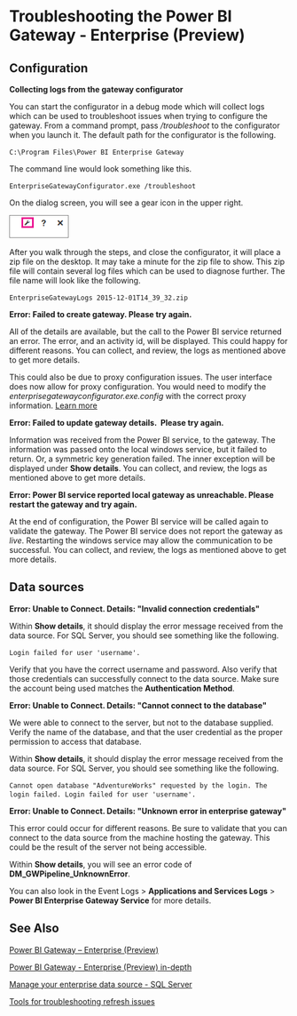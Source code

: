<properties
pageTitle="Troubleshoot the enterprise gateway"
description="Troubleshooting the enterprise gateway"
services="powerbi"
documentationCenter=""
authors="guyinacube"
manager="mblythe"
editor=""/>

<tags
ms.service="powerbi"
ms.devlang="NA"
ms.topic="article"
ms.tgt_pltfrm="na"
ms.workload="powerbi"
ms.date="12/01/2015"
ms.author="asaxton"/>
# Troubleshooting the Power BI Gateway - Enterprise (Preview)

## Configuration

**Collecting logs from the gateway configurator**

You can start the configurator in a debug mode which will collect logs which can be used to troubleshoot issues when trying to configure the gateway. From a command prompt, pass */troubleshoot* to the configurator when you launch it. The default path for the configurator is the following.

    C:\Program Files\Power BI Enterprise Gateway

The command line would look something like this.

    EnterpriseGatewayConfigurator.exe /troubleshoot
	
On the dialog screen, you will see a gear icon in the upper right.

![](media/powerbi-gateway-enterprise-tshoot/egw-tshoot1.png)
  
After you walk through the steps, and close the configurator, it will place a zip file on the desktop. It may take a minute for the zip file to show. This zip file will contain several log files which can be used to diagnose further. The file name will look like the following.

    EnterpriseGatewayLogs 2015-12-01T14_39_32.zip

**Error: Failed to create gateway. Please try again.**

All of the details are available, but the call to the Power BI service returned an error.  The error, and an activity id, will be displayed. This could happy for different reasons. You can collect, and review, the logs as mentioned above to get more details. 

This could also be due to proxy configuration issues. The user interface does now allow for proxy configuration. You would need to modify the *enterprisegatewayconfigurator.exe.config* with the correct proxy information. [Learn more](https://msdn.microsoft.com/library/kd3cf2ex(v=vs.110).aspx)

**Error: Failed to update gateway details.  Please try again.**

Information was received from the Power BI service, to the gateway. The information was passed onto the local windows service, but it failed to return. Or, a symmetric key generation failed. The inner exception will be displayed under **Show details**. You can collect, and review, the logs as mentioned above to get more details. 

**Error: Power BI service reported local gateway as unreachable. Please restart the gateway and try again.**

At the end of configuration, the Power BI service will be called again to validate the gateway. The Power BI service does not report the gateway as *live*. Restarting the windows service may allow the communication to be successful. You can collect, and review, the logs as mentioned above to get more details. 

## Data sources

**Error: Unable to Connect. Details: "Invalid connection credentials"**

Within **Show details**, it should display the error message received from the data source. For SQL Server, you should see something like the following.

    Login failed for user 'username'.

Verify that you have the correct username and password. Also verify that those credentials can successfully connect to the data source. Make sure the account being used matches the **Authentication Method**.

**Error: Unable to Connect. Details: "Cannot connect to the database"**

We were able to connect to the server, but not to the database supplied. Verify the name of the database, and that the user credential as the proper permission to access that database.

Within **Show details**, it should display the error message received from the data source. For SQL Server, you should see something like the following.

    Cannot open database "AdventureWorks" requested by the login. The login failed. Login failed for user 'username'.

**Error: Unable to Connect. Details: "Unknown error in enterprise gateway"**

This error could occur for different reasons. Be sure to validate that you can connect to the data source from the machine hosting the gateway. This could be the result of the server not being accessible.

Within **Show details**, you will see an error code of **DM_GWPipeline_UnknownError**.

You can also look in the Event Logs > **Applications and Services Logs** > **Power BI Enterprise Gateway Service** for more details.

## See Also

[Power BI Gateway – Enterprise (Preview)](powerbi-gateway-enterprise.md)

[Power BI Gateway - Enterprise (Preview) in-depth](powerbi-gateway-enterprise-indepth.md)

[Manage your enterprise data source - SQL Server](powerbi-gateway-enterprise-manage.md)

[Tools for troubleshooting refresh issues](powerbi-refresh-tools-for-troubleshooting-issues.md)